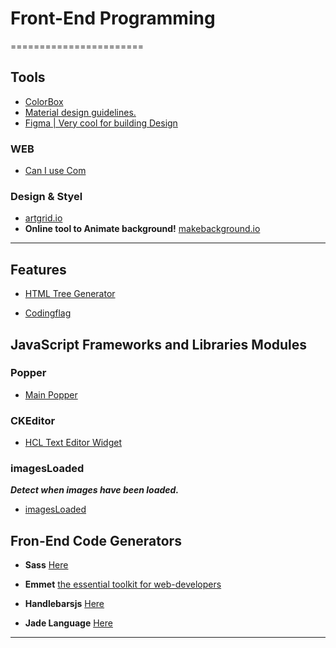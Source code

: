 # Front-End Programming
=======================


Tools
-----


- [ColorBox](https://lyft-colorbox.herokuapp.com)
- [Material design guidelines.](https://material.io/design/color/dark-theme.html#ui-application)
- [Figma | Very cool for building Design](https://www.figma.com)

### WEB

- [Can I use Com](https://caniuse.com)


### Design & Styel

- [artgrid.io](https://artgrid.io/clip/297516/color-experimental-drop-liquid)
- **Online tool to Animate background!** [makebackground.io](https://makebackground.io)


-----------------------------------------------------------------------------------------------------

## Features

- [HTML Tree Generator](https://chrome.google.com/webstore/detail/html-tree-generator/dlbbmhhaadfnbbdnjalilhdakfmiffeg)

* [Codingflag](https://codingflag.blogspot.com)


JavaScript Frameworks and Libraries Modules 
-------------------------------------------

### Popper

- [Main Popper](https://popper.js.org/)

### CKEditor

- [HCL Text Editor Widget](https://help.hcltechsw.com/commerce/8.0.0/management-center/concepts/cpzwidrich.html)

### imagesLoaded

***Detect when images have been loaded.***

- [imagesLoaded](https://imagesloaded.desandro.com)


Fron-End Code Generators
------------------------

* **Sass** [Here](https://sass-lang.com/)

* **Emmet** [the essential toolkit for web-developers](https://docs.emmet.io/)

* **Handlebarsjs** [Here](https://handlebarsjs.com/)

* **Jade Language** [Here](https://jade-lang.com/)
-----------------------------------------------------------------------------------------------------

